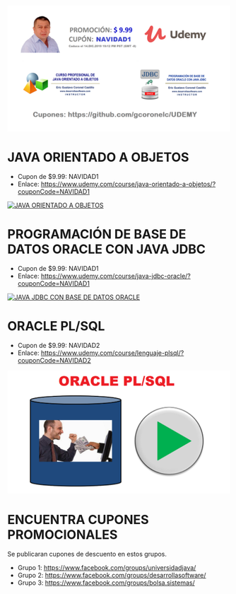 ![CURSOS VIRTUALES EN UDEMY](https://raw.githubusercontent.com/gcoronelc/UDEMY/master/img/portada008.png)


# JAVA ORIENTADO A OBJETOS

- Cupon de $9.99: NAVIDAD1
- Enlace: https://www.udemy.com/course/java-orientado-a-objetos/?couponCode=NAVIDAD1

[![JAVA ORIENTADO A OBJETOS](http://img.youtube.com/vi/EKlwF12-l9Y/0.jpg)](http://www.youtube.com/watch?v=EKlwF12-l9Y "JAVA ORIENTADO A OBJETOS")

# PROGRAMACIÓN DE BASE DE DATOS ORACLE CON JAVA JDBC

- Cupon de $9.99: NAVIDAD1
- Enlace: https://www.udemy.com/course/java-jdbc-oracle/?couponCode=NAVIDAD1

[![JAVA JDBC CON BASE DE DATOS ORACLE](http://img.youtube.com/vi/MR53Xgeg28Y/0.jpg)](http://www.youtube.com/watch?v=MR53Xgeg28Y "JAVA JDBC CON BASE DE DATOS ORACLE")


# ORACLE PL/SQL

- Cupon de $9.99: NAVIDAD2
- Enlace: https://www.udemy.com/course/lenguaje-plsql/?couponCode=NAVIDAD2

[![ORACLE PL/SQL](https://raw.githubusercontent.com/gcoronelc/UDEMY/master/cursos/plsql.png)](https://youtu.be/qf5IF2dJtQc "ORACLE PL/SQL")



# ENCUENTRA CUPONES PROMOCIONALES

Se publicaran cupones de descuento en estos grupos.

- Grupo 1: https://www.facebook.com/groups/universidadjava/
- Grupo 2: https://www.facebook.com/groups/desarrollasoftware/
- Grupo 3: https://www.facebook.com/groups/bolsa.sistemas/